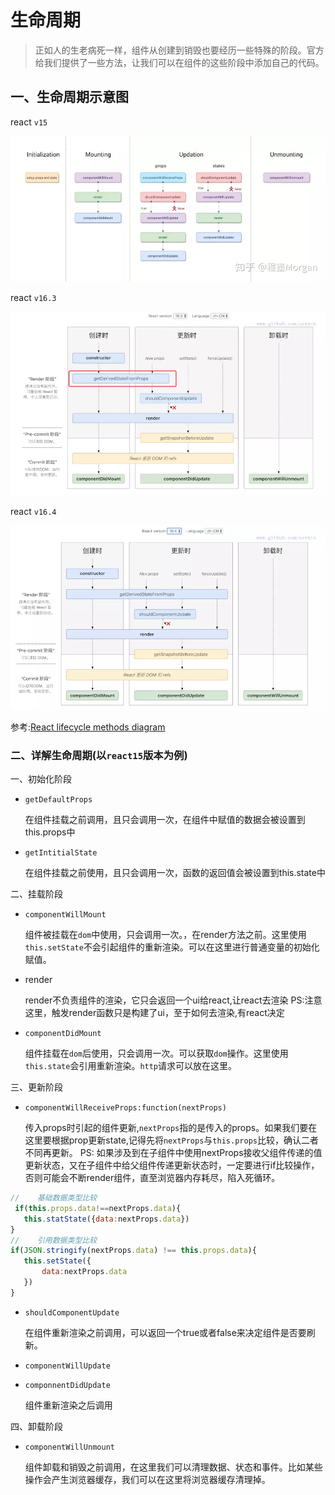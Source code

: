 # 生命周期

> 正如人的生老病死一样，组件从创建到销毁也要经历一些特殊的阶段。官方给我们提供了一些方法，让我们可以在组件的这些阶段中添加自己的代码。

## 一、生命周期示意图
react `v15`

![react16之前](./images/v15.png)

react `v16.3`

![react16之前](./images/v16_3.png)

react `v16.4`

![react16之前](./images/v16_4.png)

参考:[React lifecycle methods diagram](http://projects.wojtekmaj.pl/react-lifecycle-methods-diagram/)

### 二、详解生命周期(以`react15`版本为例)

一、初始化阶段

- `getDefaultProps`

  在组件挂载之前调用，且只会调用一次，在组件中赋值的数据会被设置到this.props中

- `getIntitialState`

  在组件挂载之前使用，且只会调用一次，函数的返回值会被设置到this.state中

二、挂载阶段

- `componentWillMount`

  组件被挂载在`dom`中使用，只会调用一次。，在render方法之前。这里使用`this.setState`不会引起组件的重新渲染。可以在这里进行普通变量的初始化赋值。

- render

  render不负责组件的渲染，它只会返回一个ui给react,让react去渲染
PS:注意这里，触发render函数只是构建了ui，至于如何去渲染,有react决定

- `componentDidMount`

  组件挂载在`dom`后使用，只会调用一次。可以获取`dom`操作。这里使用`this.state`会引用重新渲染。`http`请求可以放在这里。

三、更新阶段

- `componentWillReceiveProps:function(nextProps)`

  传入props时引起的组件更新,`nextProps`指的是传入的props。如果我们要在这里要根据prop更新state,记得先将`nextProps`与`this.props`比较，确认二者不同再更新。
PS: 如果涉及到在子组件中使用nextProps接收父组件传递的值更新状态，又在子组件中给父组件传递更新状态时，一定要进行if比较操作，否则可能会不断render组件，直至浏览器内存耗尽，陷入死循环。
 ```js
//    基础数据类型比较
  if(this.props.data!==nextProps.data){
    this.statState({data:nextProps.data})
}
//    引用数据类型比较
if(JSON.stringify(nextProps.data) !== this.props.data){
    this.setState({
        data:nextProps.data
    })
}
 ```
- `shouldComponentUpdate`

  在组件重新渲染之前调用，可以返回一个true或者false来决定组件是否要刷新。

- `componentWillUpdate`

- `componnentDidUpdate`

  组件重新渲染之后调用

四、卸载阶段

- `componentWillUnmount`

  组件卸载和销毁之前调用，在这里我们可以清理数据、状态和事件。比如某些操作会产生浏览器缓存，我们可以在这里将浏览器缓存清理掉。



